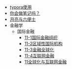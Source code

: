 * [typora使用](读书笔记/typora使用.md)
* [你会做笔记吗？](读书笔记/你真的会做笔记？.md)
* [月亮与六便士](读书笔记/月亮与六便士.md)
* 金融学
    * 国际金融
        * [11-1国际金融组织](读书笔记/金融学/国际金融/11-1国际金融组织.md)
        * [11-2区域性国际机构](读书笔记/金融学/国际金融/11-2区域性国际机构.md)
        * [11-3金融全球化](读书笔记/金融学/国际金融/11-3金融全球化.md)
        * [11-4互联网金融](读书笔记/金融学/国际金融/11-4互联网金融)
        * [11全球化与互联网金融](读书笔记/金融学/国际金融/11全球化与互联网金融.md)
